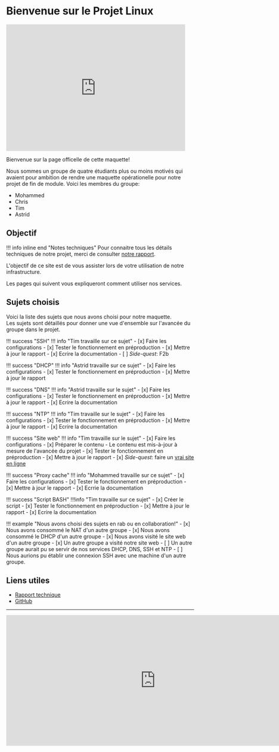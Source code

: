 # Bienvenue sur le Projet Linux

<iframe margin="auto" src="https://giphy.com/embed/4N5ddOOJJ7gtKTgNac" width="480" height="339" frameBorder="0" class="giphy-embed" allowFullScreen></iframe>

Bienvenue sur la page officelle de cette maquette!

Nous sommes un groupe de quatre étudiants plus ou moins motivés qui avaient pour ambition de rendre une maquette opérationelle pour notre projet de fin de module.
Voici les membres du groupe:

 - Mohammed
 - Chris
 - Tim
 - Astrid

## Objectif

!!! info inline end "Notes techniques"
    Pour connaitre tous les détails techniques de notre projet, merci de consulter [notre rapport](http://rapport.projetlinux.site).

L'objectif de ce site est de vous assister lors de votre utilisation de notre infrastructure.

Les pages qui suivent vous expliqueront comment utiliser nos services.

## Sujets choisis

Voici la liste des sujets que nous avons choisi pour notre maquette. <br>
Les sujets sont détaillés pour donner une vue d'ensemble sur l'avancée du groupe dans le projet.

!!! success "SSH"
    !!! info "Tim travaille sur ce sujet"
     - [x] Faire les configurations
     - [x] Tester le fonctionnement en préproduction
     - [x] Mettre à jour le rapport
          - [x] Ecrire la documentation
     - [ ] *Side-quest*: F2b

!!! success "DHCP"
    !!! info "Astrid travaille sur ce sujet"
     - [x] Faire les configurations
     - [x] Tester le fonctionnement en préproduction
     - [x] Mettre à jour le rapport

!!! success "DNS"
    !!! info "Astrid travaille sur le sujet"
     - [x] Faire les configurations
     - [x] Tester le fonctionnement en préproduction
     - [x] Mettre à jour le rapport
          - [x] Ecrire la documentation

!!! success "NTP"
    !!! info "Tim travaille sur le sujet"
     - [x] Faire les configurations
     - [x] Tester le fonctionnement en préproduction
     - [x] Mettre à jour le rapport
          - [x] Ecrire la documentation

!!! success "Site web"
    !!! info "Tim travaille sur le sujet"
     - [x] Faire les configurations
     - [x] Préparer le contenu
         - Le contenu est mis-à-jour à mesure de l'avancée du projet
     - [x] Tester le fonctionnement en préproduction
     - [x] Mettre à jour le rapport
     - [x] *Side-quest*: faire un [vrai site en ligne](http://projetlinux.site)

!!! success "Proxy cache"
    !!! info "Mohammed travaille sur ce sujet"
     - [x] Faire les configurations
     - [x] Tester le fonctionnement en préproduction
     - [x] Mettre à jour le rapport
          - [x] Ecrrie la documentation

!!! success "Script BASH"
    !!!info "Tim travaille sur ce sujet"
     - [x] Créer le script
     - [x] Tester le fonctionnement en préproduction
     - [x] Mettre à jour le rapport
         - [x] Ecrire la documentation

!!! example "Nous avons choisi des sujets en rab ou en collaboration!"
     - [x] Nous avons consommé le NAT d'un autre groupe
     - [x] Nous avons consommé le DHCP d'un autre groupe
     - [x] Nous avons visité le site web d'un autre groupe
     - [x] Un autre groupe a visité notre site web
     - [ ] Un autre groupe aurait pu se servir de nos services DHCP, DNS, SSH et NTP
     - [ ] Nous aurions pu établir une connexion SSH avec une machine d'un autre groupe.

## Liens utiles

 - [Rapport technique](http://rapport.projetlinux.site)
 - [GitHub](https://github.com/IRS-projets/linux-securite/)

<hr>

<iframe src="https://discord.com/widget?id=1035554446182195232&theme=dark" width="800" height="350" allowtransparency="true" frameborder="0" float="left" sandbox="allow-popups allow-popups-to-escape-sandbox allow-same-origin allow-scripts"></iframe>
